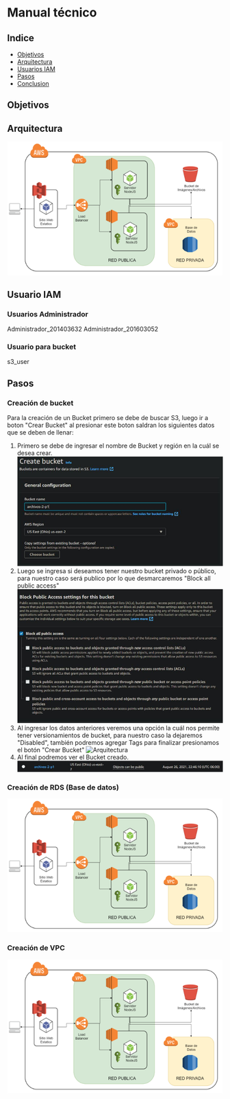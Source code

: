 # Manual técnico


## Indice

  - [Objetivos](#objetivos)
  - [Arquitectura](#arquitectura)
  - [Usuarios IAM](#usuarios-iam)
  - [Pasos](#pasos)
  - [Conclusion](#conclusion)


## Objetivos

## Arquitectura

![Arquitectura](img/arquitectura.PNG "Arquitectura")

## Usuario IAM
  
  ### Usuarios Administrador
  Administrador_201403632
  Administrador_201603052
  
  ### Usuario para bucket
  s3_user
 
 ## Pasos
  ### Creación de bucket
  Para la creación de un Bucket primero se debe de buscar S3, luego ir a boton "Crear Bucket" al presionar este boton saldran los siguientes datos que se deben de llenar:
  1. Primero se debe de ingresar el nombre de Bucket y región en la cuál se desea crear.
  ![Arquitectura](ImgAWS/BucketNombreRegion.JPG "Nombre Region bucket")  
  2. Luego se ingresa si deseamos tener nuestro bucket privado o público, para nuestro caso será publico por lo que desmarcaremos "Block all public access"
  ![Arquitectura](ImgAWS/BucketAccesibilidad.JPG "Accesibilidad bucket") 
  3. Al ingresar los datos anteriores veremos una opción la cuál nos permite tener versionamientos de bucket, para nuestro caso la dejaremos "Disabled", también podremos      agregar Tags para finalizar presionamos el botón "Crear Bucket"
  ![Arquitectura](ImgAWS/BucketVersioningTag.JPG "Versionamiento bucket") 
  4. Al final podremos ver el Bucket creado.
  ![Arquitectura](ImgAWS/BucketCreado.JPG "Creado bucket") 
  ### Creación de RDS (Base de datos)
  ![Arquitectura](img/arquitectura.PNG "Arquitectura")
  ### Creación de VPC
  ![Arquitectura](img/arquitectura.PNG "Arquitectura")
